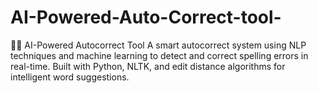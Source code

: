 # AI-Powered-Auto-Correct-tool-
🧠🔤 AI-Powered Autocorrect Tool A smart autocorrect system using NLP techniques and machine learning to detect and correct spelling errors in real-time. Built with Python, NLTK, and edit distance algorithms for intelligent word suggestions.
